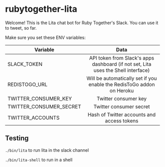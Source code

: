 # rubytogether-lita

Welcome! This is the Lita chat bot for Ruby Together's Slack. You can use it to tweet, so far.

Make sure you set these ENV variables:

| Variable                    | Data           |
| ----------------------------|:--------------:|
| SLACK_TOKEN                 | API token from Slack's apps dashboard (if not set, Lita uses the Shell interface) |
| REDISTOGO_URL               | Will be automatically set if you enable the RedisToGo addon on Heroku |
| TWITTER_CONSUMER_KEY        | Twitter consumer key |
| TWITTER_CONSUMER_SECRET     | Twitter consumer secret |
| TWITTER_ACCOUNTS            | Hash of Twitter accounts and access tokens |

## Testing

`./bin/lita` to run lita in the slack channel

`./bin/lita-shell` to run in a shell
